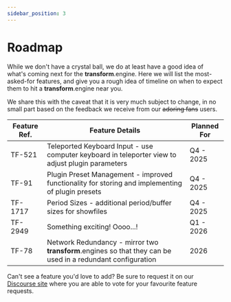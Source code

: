 ```yaml
---
sidebar_position: 3
---
```


# Roadmap

While we don't have a crystal ball, we do at least have a good idea of what's coming next for the **transform**.engine. Here we will list the most-asked-for features, and give you a rough idea of timeline on when to expect them to hit a **transform**.engine near you.

We share this with the caveat that it is very much subject to change, in no small part based on the
feedback we receive from our ~~adoring fans~~ users.

| Feature Ref. | Feature Details                                                                                                                           | Planned For   |
| ------------ | ----------------------------------------------------------------------------------------------------------------------------------------- | ------------- |
| TF-521       | Teleported Keyboard Input - use computer keyboard in teleporter view to adjust plugin parameters                                          | Q4 - 2025     |
| TF-91        | Plugin Preset Management - improved functionality for storing and implementing of plugin presets                                          | Q4 - 2025     |
| TF-1717      | Period Sizes - additional period/buffer sizes for showfiles                                                                               | Q4 - 2025     |
| TF-2949      | Something exciting! Oooo...!                                                                                                              | Q1 - 2026     |
| TF-78        | Network Redundancy - mirror two **transform**.engines so that they can be used in a redundant configuration                               | 2026          |


Can't see a feature you'd love to add? Be sure to request it on our [Discourse
site](https://discourse.fourieraudio.com) where you are able to vote for your favourite feature
requests.
